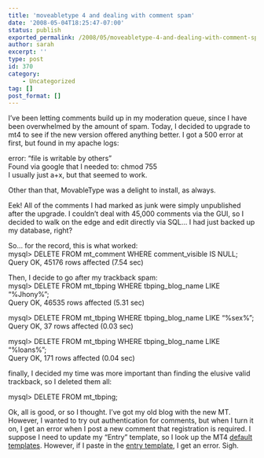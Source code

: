 ```yaml
---
title: 'moveabletype 4 and dealing with comment spam'
date: '2008-05-04T18:25:47-07:00'
status: publish
exported_permalink: /2008/05/moveabletype-4-and-dealing-with-comment-spam
author: sarah
excerpt: ''
type: post
id: 370
category:
    - Uncategorized
tag: []
post_format: []
---
```

I’ve been letting comments build up in my moderation queue, since I have been overwhelmed by the amount of spam. Today, I decided to upgrade to mt4 to see if the new version offered anything better. I got a 500 error at first, but found in my apache logs:

error: “file is writable by others”  
Found via google that I needed to: chmod 755  
I usually just a+x, but that seemed to work.

Other than that, MovableType was a delight to install, as always.

Eek! All of the comments I had marked as junk were simply unpublished after the upgrade. I couldn’t deal with 45,000 comments via the GUI, so I decided to walk on the edge and edit directly via SQL… I had just backed up my database, right?

So… for the record, this is what worked:  
mysql&gt; DELETE FROM mt\_comment WHERE comment\_visible IS NULL;  
Query OK, 45176 rows affected (7.54 sec)

Then, I decide to go after my trackback spam:  
mysql&gt; DELETE FROM mt\_tbping WHERE tbping\_blog\_name LIKE “%Jhony%”;  
Query OK, 46535 rows affected (5.31 sec)

mysql&gt; DELETE FROM mt\_tbping WHERE tbping\_blog\_name LIKE “%sex%”;  
Query OK, 37 rows affected (0.03 sec)

mysql&gt; DELETE FROM mt\_tbping WHERE tbping\_blog\_name LIKE “%loans%”;  
Query OK, 171 rows affected (0.04 sec)

finally, I decided my time was more important than finding the elusive valid trackback, so I deleted them all:

mysql&gt; DELETE FROM mt\_tbping;

Ok, all is good, or so I thought. I’ve got my old blog with the new MT. However, I wanted to try out authentication for comments, but when I turn it on, I get an error when I post a new comment that registration is required. I suppose I need to update my “Entry” template, so I look up the MT4 [default templates](http://www.movabletype.org/documentation/designer/movable-type-40-default-templa.html). However, if I paste in the [entry template](http://www.movabletype.org/default_templates/4.0/entry.mtml), I get an error. Sigh.